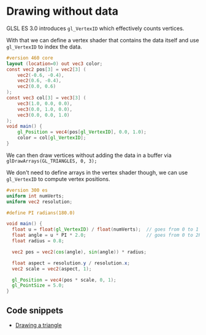 # Drawing without data

GLSL ES 3.0 introduces `gl_VertexID` which effectively counts vertices.

With that we can define a vertex shader that contains the data itself and use `gl_VertexID` to index the data.

```glsl
#version 460 core
layout (location=0) out vec3 color;
const vec2 pos[3] = vec2[3] (
	vec2(-0.6, -0.4),
	vec2(0.6, -0.4),
	vec2(0.0, 0.6)
);
const vec3 col[3] = vec3[3] (
	vec3(1.0, 0.0, 0.0),
	vec3(0.0, 1.0, 0.0),
	vec3(0.0, 0.0, 1.0)
);
void main() {
	gl_Position = vec4(pos[gl_VertexID], 0.0, 1.0);
	color = col[gl_VertexID];
}
```

We can then draw vertices without adding the data in a buffer via `glDrawArrays(GL_TRIANGLES, 0, 3);`

We don't need to define arrays in the vertex shader though, we can use `gl_VertexID` to compute vertex positions.

```glsl
#version 300 es
uniform int numVerts;
uniform vec2 resolution;

#define PI radians(180.0)

void main() {
  float u = float(gl_VertexID) / float(numVerts);  // goes from 0 to 1
  float angle = u * PI * 2.0;                      // goes from 0 to 2PI
  float radius = 0.8;

  vec2 pos = vec2(cos(angle), sin(angle)) * radius;

  float aspect = resolution.y / resolution.x;
  vec2 scale = vec2(aspect, 1);

  gl_Position = vec4(pos * scale, 0, 1);
  gl_PointSize = 5.0;
}
```

## Code snippets

- [Drawing a triangle](https://github.com/ibesora/cg-notes-code/blob/main/Examples/02_Triangle/src/main.cpp)
